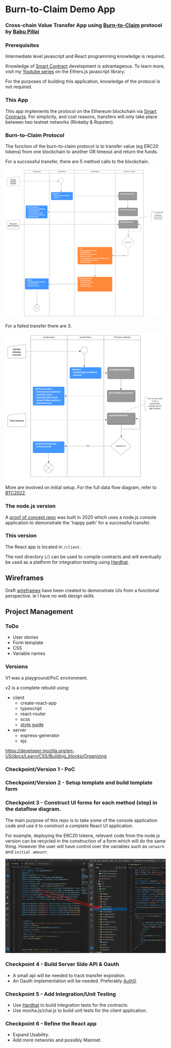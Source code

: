 # Burn-to-Claim Demo App
### Cross-chain Value Transfer App using [Burn-to-Claim](https://www.sciencedirect.com/science/article/abs/pii/S1389128621004369) protocol by [Babu Pillai](https://scholar.google.ch/citations?user=Xtg1XHIAAAAJ&hl=en)


### Prerequisites
Intermediate level javascript and React programming knowledge is required.

Knowledge of [Smart Contract](https://ethereum.org/en/developers/docs/smart-contracts/) development is advantageous. To learn more, visit my [Youtube series](https://youtube.com/playlist?list=PLH7-GRFbhInbZmSubSoaqWz40nfOK0kyH) on the Ethers.js javascript library.

For the purposes of building this application, knowledge of the protocol is not required. 


### This App
This app implements the protocol on the Ethereum blockchain via [Smart Contracts](https://ethereum.org/en/developers/docs/smart-contracts/). For simplicity, and cost reasons, transfers will only take place between two testnet networks (Rinkeby & Ropsten).

### Burn-to-Claim Protocol
The function of the burn-to-claim protocol is to transfer value (eg ERC20 tokens) from one blockchain to another OR timeout and return the funds.


For a successful transfer, there are 5 method calls to the blockchain. 

![BTC2022 Successful](./docs/architecture/diagrams/BTC2022_Successful.svg)


For a failed transfer there are 3. 

![BTC2022 Timeout](./docs/architecture/diagrams/BTC2022_Timeout.svg)

More are involved on initial setup. For the full data flow diagram, refer to [BTC2022](https://severalpens.github.io/btc/docs/architecture/diagrams/btcvertical.svg).

### The node.js version

A [proof of concept repo](https://github.com/severalpens/burn-to-claim) was built in 2020 which uses a node.js console application to demonstrate the 'happy path' for a successful transfer.

### This version
The React app is located in `/client`.

The root directory (`/`) can be used to compile contracts and will eventually be used as a platform for integration testing using [Hardhat](https://hardhat.org/).

## Wireframes
Draft [wireframes](https://www.figma.com/file/57QEuRZprxs9rInc4j9C5M/BTC2022?node-id=0%3A1) have been created to demonstrate UIs from a functional perspective. ie I have no web design skills

## Project Management 

### ToDo
- User stories
- Form template
- CSS
- Variable names

### Versions
V1 was a playground/PoC environment.

v2 is a complete rebuild using:
- client 
    - create-react-app
    - typescript
    - react-router
    - scss
    - [style guide](https://developer.mozilla.org/en-US/docs/Learn/CSS/Building_blocks/Organizing)
- server 
    - express-generator
    - ejs


https://developer.mozilla.org/en-US/docs/Learn/CSS/Building_blocks/Organizing



### Checkpoint/Version 1 - PoC
### Checkpoint/Version 2 - Setup template and build template form


### Checkpoint 3 - Construct UI forms for each method (step) in the dataflow diagram.





The main purpose of this repo is to take some of the console application code and use it to construct a complete React UI application. 

For example, deploying the ERC20 tokens, relevant code from the node.js version can be recycled in the construction of a form which will do the same thing. However the user will have control over the variables such as `network` and `initial amount`:

![oldNewExample](./docs/architecture/OldNewExample.png)


### Checkpoint 4 - Build Server Side API & Oauth
- A small api will be needed to track transfer expiration.
- An Oauth implementation will be needed. Preferably [Auth0](https://auth0.com).

### Checkpoint 5 - Add Integration/Unit Testing
- Use [Hardhat](https://hardhat.org/) to build integration tests for the contracts.
- Use mocha.js/chai.js to build unit tests for the client application.


### Checkpoint 6 - Refine the React app 
- Expand Usability.
- Add more networks and possibly Mainnet.


